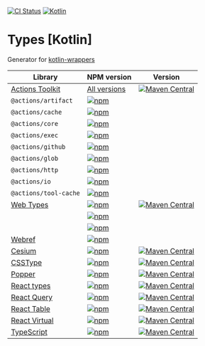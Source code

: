 [![CI Status](https://github.com/turansky/react-types-kotlin/workflows/declarations/badge.svg)](https://github.com/turansky/react-types-kotlin/actions)
[![Kotlin](https://img.shields.io/badge/kotlin-1.9.23-blue.svg?logo=kotlin)](http://kotlinlang.org)

# Types [Kotlin]

Generator for [kotlin-wrappers](https://github.com/JetBrains/kotlin-wrappers)

| Library                                                                                   | NPM version                                                                                                           | Version                                                                                                                                                                                                                |
|-------------------------------------------------------------------------------------------|-----------------------------------------------------------------------------------------------------------------------|------------------------------------------------------------------------------------------------------------------------------------------------------------------------------------------------------------------------|
| [Actions Toolkit](https://github.com/actions/toolkit)                                     | [All versions](https://www.npmjs.com/search?q=%40actions)                                                             | [![Maven Central](https://img.shields.io/maven-central/v/org.jetbrains.kotlin-wrappers/kotlin-actions-toolkit)](https://mvnrepository.com/artifact/org.jetbrains.kotlin-wrappers/kotlin-actions-toolkit)               |
| `@actions/artifact`                                                                       | [![npm](https://img.shields.io/npm/v/@actions/artifact)](https://www.npmjs.com/package/@actions/artifact)             |                                                                                                                                                                                                                        |
| `@actions/cache`                                                                          | [![npm](https://img.shields.io/npm/v/@actions/cache)](https://www.npmjs.com/package/@actions/cache)                   |                                                                                                                                                                                                                        |
| `@actions/core`                                                                           | [![npm](https://img.shields.io/npm/v/@actions/core)](https://www.npmjs.com/package/@actions/core)                     |                                                                                                                                                                                                                        |
| `@actions/exec`                                                                           | [![npm](https://img.shields.io/npm/v/@actions/exec)](https://www.npmjs.com/package/@actions/exec)                     |                                                                                                                                                                                                                        |
| `@actions/github`                                                                         | [![npm](https://img.shields.io/npm/v/@actions/github)](https://www.npmjs.com/package/@actions/github)                 |                                                                                                                                                                                                                        |
| `@actions/glob`                                                                           | [![npm](https://img.shields.io/npm/v/@actions/glob)](https://www.npmjs.com/package/@actions/glob)                     |                                                                                                                                                                                                                        |
| `@actions/http`                                                                           | [![npm](https://img.shields.io/npm/v/@actions/http-client)](https://www.npmjs.com/package/@actions/http-client)       |                                                                                                                                                                                                                        |
| `@actions/io`                                                                             | [![npm](https://img.shields.io/npm/v/@actions/io)](https://www.npmjs.com/package/@actions/io)                         |                                                                                                                                                                                                                        |
| `@actions/tool-cache`                                                                     | [![npm](https://img.shields.io/npm/v/@actions/tool-cache)](https://www.npmjs.com/package/@actions/tool-cache)         |                                                                                                                                                                                                                        |
| [Web Types](https://github.com/microsoft/TypeScript-DOM-Lib-Generator)                    | [![npm](https://img.shields.io/npm/v/@types/web)](https://www.npmjs.com/package/@types/web)                           | [![Maven Central](https://img.shields.io/maven-central/v/org.jetbrains.kotlin-wrappers/kotlin-browser)](https://mvnrepository.com/artifact/org.jetbrains.kotlin-wrappers/kotlin-browser)                               |
|                                                                                           | [![npm](https://img.shields.io/npm/v/@types/serviceworker)](https://www.npmjs.com/package/@types/serviceworker)       |                                                                                                                                                                                                                        |
|                                                                                           | [![npm](https://img.shields.io/npm/v/@types/audioworklet)](https://www.npmjs.com/package/@types/audioworklet)         |                                                                                                                                                                                                                        |
| [Webref](https://github.com/w3c/webref)                                                   | [![npm](https://img.shields.io/npm/v/@webref/idl)](https://www.npmjs.com/package/@webref/idl)                         |                                                                                                                                                                                                                        |
| [Cesium](https://github.com/CesiumGS/cesium)                                              | [![npm](https://img.shields.io/npm/v/cesium)](https://www.npmjs.com/package/cesium)                                   | [![Maven Central](https://img.shields.io/maven-central/v/org.jetbrains.kotlin-wrappers/kotlin-cesium)](https://mvnrepository.com/artifact/org.jetbrains.kotlin-wrappers/kotlin-cesium)                                 |
| [CSSType](https://github.com/frenic/csstype)                                              | [![npm](https://img.shields.io/npm/v/csstype)](https://www.npmjs.com/package/csstype)                                 | [![Maven Central](https://img.shields.io/maven-central/v/org.jetbrains.kotlin-wrappers/kotlin-csstype)](https://mvnrepository.com/artifact/org.jetbrains.kotlin-wrappers/kotlin-csstype)                               |
| [Popper](https://popper.js.org/)                                                          | [![npm](https://img.shields.io/npm/v/@popperjs/core)](https://www.npmjs.com/package/@popperjs/core)                   | [![Maven Central](https://img.shields.io/maven-central/v/org.jetbrains.kotlin-wrappers/kotlin-popper)](https://mvnrepository.com/artifact/org.jetbrains.kotlin-wrappers/kotlin-popper)                                 |
| [React types](https://github.com/DefinitelyTyped/DefinitelyTyped/tree/master/types/react) | [![npm](https://img.shields.io/npm/v/@types/react)](https://www.npmjs.com/package/@types/react)                       | [![Maven Central](https://img.shields.io/maven-central/v/org.jetbrains.kotlin-wrappers/kotlin-react-dom)](https://mvnrepository.com/artifact/org.jetbrains.kotlin-wrappers/kotlin-react-dom)                           |
| [React Query](https://github.com/TanStack/query)                                          | [![npm](https://img.shields.io/npm/v/@tanstack/react-query)](https://www.npmjs.com/package/@tanstack/react-query)     | [![Maven Central](https://img.shields.io/maven-central/v/org.jetbrains.kotlin-wrappers/kotlin-tanstack-react-query)](https://mvnrepository.com/artifact/org.jetbrains.kotlin-wrappers/kotlin-tanstack-react-query)     |
| [React Table](https://github.com/TanStack/table)                                          | [![npm](https://img.shields.io/npm/v/@tanstack/react-table)](https://www.npmjs.com/package/@tanstack/react-table)     | [![Maven Central](https://img.shields.io/maven-central/v/org.jetbrains.kotlin-wrappers/kotlin-tanstack-react-table)](https://mvnrepository.com/artifact/org.jetbrains.kotlin-wrappers/kotlin-tanstack-react-table)     |
| [React Virtual](https://github.com/TanStack/virtual)                                      | [![npm](https://img.shields.io/npm/v/@tanstack/react-virtual)](https://www.npmjs.com/package/@tanstack/react-virtual) | [![Maven Central](https://img.shields.io/maven-central/v/org.jetbrains.kotlin-wrappers/kotlin-tanstack-react-virtual)](https://mvnrepository.com/artifact/org.jetbrains.kotlin-wrappers/kotlin-tanstack-react-virtual) |
| [TypeScript](https://www.typescriptlang.org/)                                             | [![npm](https://img.shields.io/npm/v/typescript)](https://www.npmjs.com/package/typescript)                           | [![Maven Central](https://img.shields.io/maven-central/v/org.jetbrains.kotlin-wrappers/kotlin-typescript)](https://mvnrepository.com/artifact/org.jetbrains.kotlin-wrappers/kotlin-typescript)                         |
